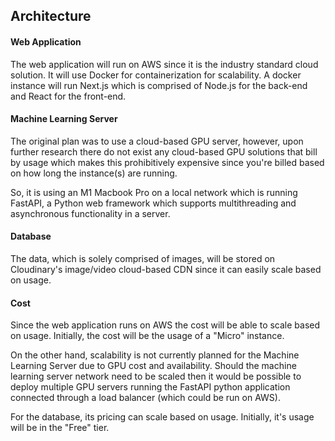 ## Architecture

#### Web Application

The web application will run on AWS since it is the industry standard cloud solution. It will use Docker for containerization for scalability. A docker instance will run Next.js which is comprised of Node.js for the back-end and React for the front-end.

#### Machine Learning Server

The original plan was to use a cloud-based GPU server, however, upon further research there do not exist any cloud-based GPU solutions that bill by usage which makes this prohibitively expensive since you're billed based on how long the instance(s) are running.

So, it is using an M1 Macbook Pro on a local network which is running FastAPI, a Python web framework which supports multithreading and asynchronous functionality in a server.

#### Database

The data, which is solely comprised of images, will be stored on Cloudinary's image/video cloud-based CDN since it can easily scale based on usage.

#### Cost

Since the web application runs on AWS the cost will be able to scale based on usage. Initially, the cost will be the usage of a "Micro" instance. 

On the other hand, scalability is not currently planned for the Machine Learning Server due to GPU cost and availability. Should the machine learning server network need to be scaled then it would be possible to deploy multiple GPU servers running the FastAPI python application connected through a load balancer (which could be run on AWS).

For the database, its pricing can scale based on usage. Initially, it's usage will be in the "Free" tier.